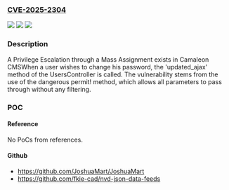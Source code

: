 ### [CVE-2025-2304](https://cve.mitre.org/cgi-bin/cvename.cgi?name=CVE-2025-2304)
![](https://img.shields.io/static/v1?label=Product&message=camaleon-cms&color=blue)
![](https://img.shields.io/static/v1?label=Version&message=&color=brightgreen)
![](https://img.shields.io/static/v1?label=Vulnerability&message=CWE-915%3A%20Improperly%20Controlled%20Modification%20of%20Dynamically-Determined%20Object%20Attributes&color=brightgreen)

### Description

A Privilege Escalation through a Mass Assignment exists in Camaleon CMSWhen a user wishes to change his password, the 'updated_ajax' method of the UsersController is called. The vulnerability stems from the use of the dangerous permit! method, which allows all parameters to pass through without any filtering.

### POC

#### Reference
No PoCs from references.

#### Github
- https://github.com/JoshuaMart/JoshuaMart
- https://github.com/fkie-cad/nvd-json-data-feeds

